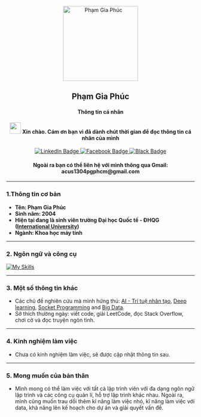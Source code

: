 <p align="center">
 <img width="200px" src="https://media.giphy.com/media/qgQUggAC3Pfv687qPC/giphy.gif" align="center" alt="Phạm Gia Phúc" />
 <h2 align="center">Phạm Gia Phúc</h2>
 <h4 align="center" >Thông tin cá nhân</h4>
 <h4 align="center"><img src="https://media.giphy.com/media/hvRJCLFzcasrR4ia7z/giphy.gif" width="30px"/> Xin chào. Cám ơn bạn vì đã dành chút thời gian để đọc thông tin cá nhân của mình</h4>


<div id="badges" align="center">
  <a href="https://www.linkedin.com/in/gia-phuc-pham-773bb0247/">
    <img src="https://img.shields.io/badge/LinkedIn-blue?style=for-the-badge&logo=linkedin&logoColor=white" alt="LinkedIn Badge"/>
  </a>
  <a href="https://www.facebook.com/giaphuc.pham.98478/">
    <img src="https://img.shields.io/badge/Facebook-white?style=for-the-badge&logo=youtube&logoColor=blue" alt="Facebook Badge"/>
  </a>
  <a href="https://github.com/phamgiaphuc">
    <img src="https://img.shields.io/badge/Github-black?style=for-the-badge&logo=Github&logoColor=white" alt="Black Badge"/>
  </a>
</div>

<h4 align="center">Ngoài ra bạn có thể liên hệ với mình thông qua Gmail: <a>acus1304pgphcm@gmail.com</a></h4>

------
### 1.Thông tin cơ bản

- **Tên: Phạm Gia Phúc**
- **Sinh năm: 2004**
- **Hiện tại đang là sinh viên trường Đại học Quốc tế - ĐHQG ([International University](https://hcmiu.edu.vn/))**
- **Ngành: Khoa học máy tính**

------
### 2. Ngôn ngữ và công cụ

[![My Skills](https://skills.thijs.gg/icons?i=java,python,html,css,github,docker,postgresql,maven)](https://skills.thijs.gg)

------
### 3. Một số thông tin khác

- Các chủ đề nghiên cứu mà mình hứng thú: [AI - Trí tuệ nhân tạo](), [Deep learning](), [Socket Programming]() and [Big Data]().
- Sở thích thường ngày: viết code, giải LeetCode, đọc Stack Overflow, chơi cờ và đọc truyện ngôn tình.

------
### 4. Kinh nghiệm làm việc

- Chưa có kinh nghiệm làm việc, sẽ được cập nhật thông tin sau.

------
### 5. Mong muốn của bản thân

- Mình mong có thể làm việc với tất cả lập trình viên với đa dạng ngôn ngữ lập trình và các công cụ quản lí, hỗ trợ lập trình khác nhau. Ngoài ra, mình cũng
muốn trau dồi thêm kĩ năng làm việc nhó, kĩ năng làm việc với data, khả năng lên kế hoạch cho dự án và giải quyết vấn đề.




